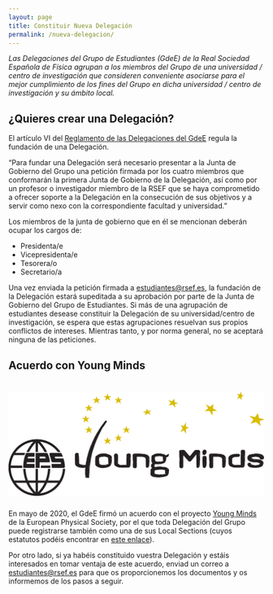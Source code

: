 ```yaml
---
layout: page
title: Constituir Nueva Delegación
permalink: /nueva-delegacion/
---
```


_Las Delegaciones del Grupo de Estudiantes (GdeE) de la Real Sociedad Española de Física agrupan a los miembros del Grupo de una universidad / centro de investigación que consideren conveniente asociarse para el mejor cumplimiento de los fines del Grupo en dicha universidad / centro de investigación y su ámbito local._

## ¿Quieres crear una Delegación?

El artículo VI del <a href="https://drive.google.com/file/d/1OGBXq-Osl458eIn0ClnywWqxC8JwQy5Z/view?usp=sharing">Reglamento de las Delegaciones del GdeE</a> regula la fundación de una Delegación.

“Para fundar una Delegación será necesario presentar a la Junta de Gobierno del Grupo una petición firmada por los cuatro miembros que conformarán la primera Junta de Gobierno de la Delegación, así como por un profesor o investigador miembro de la RSEF que se haya comprometido a ofrecer soporte a la Delegación en la consecución de sus objetivos y a servir como nexo con la correspondiente facultad y universidad.”

Los miembros de la junta de gobierno que en él se mencionan deberán ocupar los cargos de:

- Presidenta/e
- Vicepresidenta/e
- Tesorera/o
- Secretario/a

Una vez enviada la petición firmada a <a href="mailto:estudiantes@rsef.es">estudiantes@rsef.es</a>, la fundación de la Delegación estará supeditada a su aprobación por parte de la Junta de Gobierno del Grupo de Estudiantes. Si más de una agrupación de estudiantes desease constituir la Delegación de su universidad/centro de investigación, se espera que estas agrupaciones resuelvan sus propios conflictos de intereses. Mientras tanto, y por norma general, no se aceptará ninguna de las peticiones.

## Acuerdo con Young Minds

 <div class="row">
   <div class="col l4 offset-l4 s8 offset-s2">
	    <h1>
	       <img id="index-top-logo" src="/img/EPS YM logo.jpg" alt="Logo EPS YM">
	    </h1>
   </div>
 </div>

En mayo de 2020, el GdeE firmó un acuerdo con el proyecto <a href="https://www.epsyoungminds.org/">Young Minds</a> de la European Physical Society, por el que toda Delegación del Grupo puede registrarse también como una de sus Local Sections (cuyos estatutos podéis encontrar en <a href="http://www.epsyoungminds.org/wp-content/uploads/2014/04/Sample-Bylaw-for-EPS-Young-Minds-Local-Sections.pdf">este enlace</a>).

Por otro lado, si ya habéis constituido vuestra Delegación y estáis interesados en tomar ventaja de este acuerdo, enviad un correo a <a href="mailto:estudiantes@rsef.es">estudiantes@rsef.es</a> para que os proporcionemos los documentos y os informemos de los pasos a seguir.
